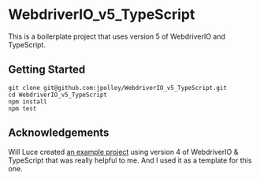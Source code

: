 # WebdriverIO_v5_TypeScript

This is a boilerplate project that uses version 5 of WebdriverIO and TypeScript.

## Getting Started
```
git clone git@github.com:jpolley/WebdriverIO_v5_TypeScript.git
cd WebdriverIO_v5_TypeScript
npm install
npm test
```

## Acknowledgements
Will Luce created [an example project](https://github.com/WillLuce/WebdriverIO_Typescript) using version 4 of WebdriverIO & TypeScript that was really helpful to me. And I used it as a template for this one.
